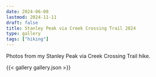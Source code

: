 ```yaml
---
date: 2024-06-08
lastmod: 2024-11-11
draft: false
title: Stanley Peak via Creek Crossing Trail 2024
type: gallery
tags: ["hiking"]
---
```


Photos from my Stanley Peak via Creek Crossing Trail hike.

{{< gallery gallery.json >}}
